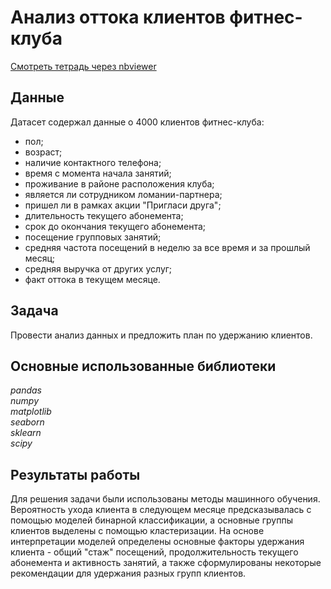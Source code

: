 # Анализ оттока клиентов фитнес-клуба
[Смотреть тетрадь через nbviewer](https://nbviewer.jupyter.org/github/vtauber/y.praktikum_projects/blob/master/afisha_marketing/gym_churn.ipynb)
## Данные
Датасет содержал данные о 4000 клиентов фитнес-клуба:
- пол;
- возраст;
- наличие контактного телефона;
- время с момента начала занятий;
- проживание в районе расположения клуба;
- является ли сотрудником ломании-партнера;
- пришел ли в рамках акции "Пригласи друга";
- длительность текущего абонемента;
- срок до окончания текущего абонемента;
- посещение групповых занятий;
- средняя частота посещений в неделю за все время и за прошлый месяц;
- средняя выручка от других услуг;
- факт оттока в текущем месяце.
## Задача
Провести анализ данных и предложить план по удержанию клиентов. 
## Основные использованные библиотеки
*pandas  
numpy  
matplotlib  
seaborn  
sklearn  
scipy*
## Результаты работы
Для решения задачи были использованы методы машинного обучения. Вероятность ухода клиента в следующем месяце предсказывалась с помощью моделей бинарной классификации, а основные группы клиентов выделены с помощью кластеризации. На основе интерпретации моделей определены основные факторы удержания клиента - общий "стаж" посещений, продолжительность текущего абонемента и активность занятий, а также сформулированы некоторые рекомендации для удержания разных групп клиентов.
